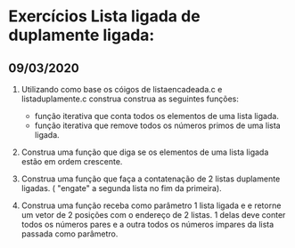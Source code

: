 # Exercícios Lista ligada de duplamente ligada:
## 09/03/2020
1) Utilizando como base os cóigos de listaencadeada.c e 
listaduplamente.c construa construa as seguintes funções:
    - função iterativa que conta todos os elementos de
    uma lista ligada.
    - função iterativa que remove todos os números primos de uma 
    lista ligada.

2) Construa uma função que diga se os elementos de uma lista ligada
estão em ordem crescente.

3) Construa uma função que faça a contatenação de 2 listas
duplamente ligadas. ( "engate" a segunda lista no fim da primeira).

4) Construa uma função receba como parâmetro 1 lista ligada e
e retorne um vetor de 2 posições com o endereço de 2 listas.
1 delas deve conter todos os números pares e a outra todos
os números impares da lista passada como parâmetro.
